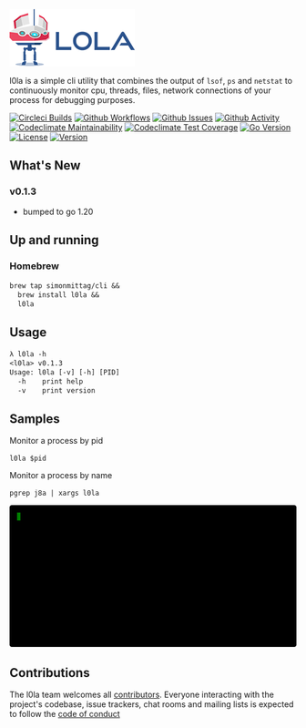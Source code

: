 ![](l0la-100.png)

l0la is a simple cli utility that combines the output of `lsof`, `ps` and `netstat` to continuously monitor cpu, 
threads, files, network connections of your process for debugging purposes.

[![Circleci Builds](https://circleci.com/gh/simonmittag/l0la.svg?style=shield)](https://circleci.com/gh/simonmittag/l0la)
[![Github Workflows](https://github.com/simonmittag/l0la/workflows/Go/badge.svg)](https://github.com/simonmittag/l0la/actions)
[![Github Issues](https://img.shields.io/github/issues/simonmittag/l0la)](https://github.com/simonmittag/l0la/issues)
[![Github Activity](https://img.shields.io/github/commit-activity/m/simonmittag/mse6)](https://img.shields.io/github/commit-activity/m/simonmittag/l0la)  
[![Codeclimate Maintainability](https://api.codeclimate.com/v1/badges/4f80639bc17c6987eb05/maintainability)](https://codeclimate.com/github/simonmittag/l0la/maintainability)
[![Codeclimate Test Coverage](https://api.codeclimate.com/v1/badges/4f80639bc17c6987eb05/test_coverage)](https://codeclimate.com/github/simonmittag/l0la/test_coverage)
[![Go Version](https://img.shields.io/github/go-mod/go-version/simonmittag/l0la)](https://img.shields.io/github/go-mod/go-version/simonmittag/l0la)
[![License](https://img.shields.io/badge/License-Apache%202.0-blue.svg)](https://opensource.org/licenses/Apache-2.0)
[![Version](https://img.shields.io/badge/version-0.1.3-orange)](https://github.com/simonmittag/l0la/releases/tag/v0.1.3)

## What's New
### v0.1.3
* bumped to go 1.20

## Up and running
### Homebrew
```
brew tap simonmittag/cli &&
  brew install l0la &&
  l0la 
```

## Usage
```
λ l0la -h
<l0la> v0.1.3
Usage: l0la [-v] [-h] [PID]
  -h    print help
  -v    print version
```

## Samples

Monitor a process by pid
```
l0la $pid
```

Monitor a process by name
```
pgrep j8a | xargs l0la
```

![](terminal.gif)

## Contributions
The l0la team welcomes all [contributors](https://github.com/simonmittag/mse6/blob/master/CONTRIBUTING.md). Everyone interacting with the project's codebase, issue trackers, chat rooms and mailing lists
is expected to follow the [code of conduct](https://github.com/simonmittag/mse6/blob/master/CODE_OF_CONDUCT.md)
